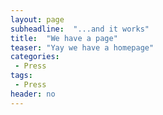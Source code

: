 ```yaml
---
layout: page
subheadline:  "...and it works"
title:  "We have a page"
teaser: "Yay we have a homepage"
categories:
 - Press
tags:
 - Press
header: no
---
```




<!--more
~~~
header: no
~~~
### All Header-Styles
{: .t60 }

{% include list-posts tag='header' %}
-->